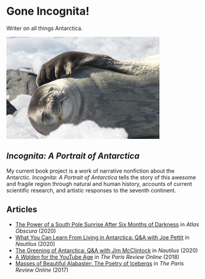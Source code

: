 # Gone Incognita!
Writer on all things Antarctica.

![Weddell Seal courtesy of Beth Simmons](/assets/images/seal_small.jpg)

## _Incognita: A Portrait of Antarctica_
My current book project is a work of narrative nonfiction about the Antarctic. _Incognita: A Portrait of Antarctica_ tells the story of this awesome and fragile region through natural and human history, accounts of current scientific research, and artistic responses to the seventh continent.

## Articles
* <a href="https://www.atlasobscura.com/articles/south-pole-sunrise-summer-antarctica" target="_blank">The Power of a South Pole Sunrise After Six Months of Darkness</a> in <i>Atlas Obscura</i> (2020)
* <a href="http://nautil.us/issue/92/frontiers/what-you-can-learn-from-living-in-antarctica" target="_blank">What You Can Learn From Living in Antarctica: Q&A with Joe Pettit</a> in <i>Nautilus</i> (2020) 
* <a href="http://nautil.us/issue/90/something-green/the-greening-of-antarctica" target="_blank">The Greening of Antarctica: Q&A with Jim McClintock</a> in _Nautilus_ (2020)
* <a href="https://www.theparisreview.org/blog/2018/02/06/walden-youtube-age/" target="_blank">A <i>Walden</i> for the YouTube Age</a> in _The Paris Review Online_ (2018)
* <a href="https://www.theparisreview.org/blog/2017/07/20/masses-of-beautiful-alabaster" target="_blank">Masses of Beautiful Alabaster: The Poetry of Icebergs</a> in _The Paris Review Online_ (2017)

